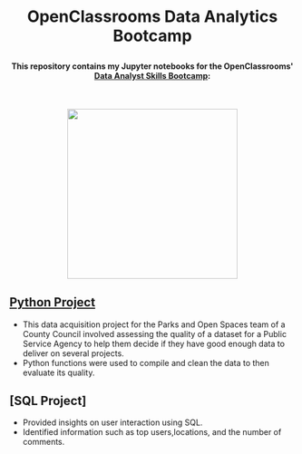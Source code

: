 # <p align="center"> OpenClassrooms Data Analytics Bootcamp
#### <p align="center"> This repository contains my Jupyter notebooks for the OpenClassrooms' [Data Analyst Skills Bootcamp](https://openclassrooms.com/en/paths/544-data-analyst-skills-bootcamp#overview):
<br>
<p align="center"> <img src="https://logovectorseek.com/wp-content/uploads/2021/01/openclassrooms-logo-vector.png" width="300"> </p>



## [Python Project](https://github.com/Rasihha/OpenClassrooms-Data-Analytics-Bootcamp/blob/9a3cfe9b2e8e0faae64af61ce1a4230c3732ec8a/Camden_Tree_Rasihha.ipynb)

* This data acquisition project for the Parks and Open Spaces team of a County Council involved 
assessing the quality of a dataset for a Public Service Agency to help them decide if they have good enough data to deliver on several
projects.
* Python functions were used to compile and clean the data to then evaluate its quality.

## [SQL Project]

* Provided insights on user interaction using SQL. 
* Identified information such as top users,locations, and the number of comments.

